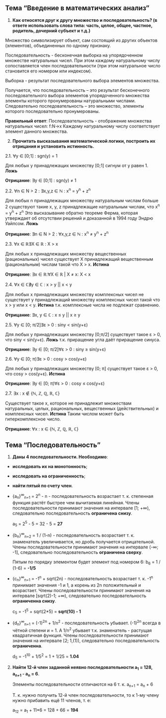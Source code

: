 ## Тема “Введение в математических анализ”

1. **Как относятся друг к другу множество и последовательность? (в ответе использовать слова типа: часть, целое, общее, частное, родитель, дочерний субъект и т.д.)**

 Множество символизирует объект, сам состоящий из других объектов (элементов), объединенных по одному признаку.

Последовательность - бесконечная выборка на упорядоченном множестве натуральных чисел. При этом каждому натуральному числу сопоставляется член последовательности (при этом натуральное число становится его номером или индексом).

Выборка - результат последовательного выбора элементов множества.

Получается, что последовательность – это результат бесконечного последовательного выбора элементов упорядоченного множества элементы которого пронумерованы натуральными числами. Следовательно последовательность – это множество, элементы которого последовательно пронумерованы.

**Правильный ответ**: Последовательность - отображение множества натуральных чисел: f:N→x Каждому натуральному числу соответствует элемент данного множества.



2. **Прочитать высказывания математической логики, построить их отрицания и установить истинность.**

2.1. ∀y ∈ [0;1] : sgn(y) = 1

  Для любых y принадлежащих множеству [0;1] сигнум от y равен 1. **Ложь**

  **Отрицание**: ∃y ∈ [0;1] : sgn(y) ≠ 1

  

2.2. ∀n ∈ N > 2 : ∃x,y,z ∈ ℕ : x<sup>n</sup> = y<sup>n</sup> + z<sup>n</sup>
  
  Для любых n принадлежащих множеству натуральным числам больше 2 существуют такие x, y, z принадлежащие натуральным числам, что x<sup>n</sup> = y<sup>n</sup> + z<sup>n</sup>  Это высказывание обратно теореме Ферма, которая утверждает  об отсутствии решений и доказанной в 1994 году Эндрю Уайлсом. **Ложь**

  **Отрицание**: ∃n ∈ N > 2 : ∀x,y,z ∈ ℕ : x<sup>n</sup> ≠ y<sup>n</sup> + z<sup>n</sup> 

  
  
2.3. ∀x ∈ ℝ∃X ∈ ℝ : X > x
  
  Для любых x принадлежащих множеству вещественных (рациональных) чисел существует X  принадлежащий вещественным (рациональным) числам такой что X > x. **Истина**

  **Отрицание**: ∃x ∈ ℝ:∀X ∈ ℝ | X ≠ x: X < x

  
  
2.4. ∀x ∈ ℂ∄y ∈ ℂ : x > y || x < y

  Для любых x принадлежащих множеству комплексных чисел не существует y принадлежащий множеству комплексных чисел такой что x > y или x < y. **Истина** т.к. комплексные числа не подлежат сравнению.

  **Отрицание**: ∃x, y ∈ ℂ : x ≤ y || x ≥ y

2.5. ∀y ∈ [0; π/2]∃ε > 0 : siny < sin(y+ε)

  Для любых y принадлежащих множеству [0;π/2] существует такое ε > 0, что siny < sin(y+ε). **Ложь** т.к. приращение угла даёт приращение синуса.

  **Отрицание**: ∃y ∈ [0; π/2]∀ε > 0 : siny ≥ sin(y+ε)

  

2.6. ∀y ∈ [0; π)∃ε > 0 : cosy > cos(y+ε)

  Для любых y принадлежащих множеству [0; π] существует такое ε > 0, что cosy > cos(y+ε). **Истина**

  **Отрицание**: ∃y ∈ [0; π)∀ε > 0 : cosy ≤ cos(y+ε)

  

2.7.  ∃x : x ∉ {ℕ, ℤ, ℚ, ℝ, ℂ}

  Существует такое x, которое не принадлежит множествам натуральных, целых, рациональных, вещественных (действительных) и комплексных чисел. **Истина** Таким числом может быть гиперкомплексное число.

  **Отрицание**: ∀x : x ∈ {ℕ, ℤ, ℚ, ℝ, ℂ}

  

## Тема “Последовательность”

1. **Даны 4 последовательности. Необходимо**:

 - **исследовать их на монотонность**; 
 - **исследовать на ограниченность**;
 - **найти пятый по счету член**.


  - {a<sub>n</sub>}<sup>∞</sup><sub>n=1</sub> = 2<sup>n</sup> - n   -  последовательность возрастает т. к. степенная функция растёт быстрее чем вычитаемая линейная. Члены последовательности принимают значения на интервале [1; +∞), следовательно последовательность **ограничена снизу**.
	
	 a<sub>5</sub> = 2<sup>5</sup> - 5 = 32 - 5 = **27**

  - {b<sub>n</sub>}<sup>∞</sup><sub>n=2</sub> = 1 / (1-n)   -  последовательность возрастает т. к. знаменатель увеличивается, но дробь получается отрицательной. Члены последовательности принимают значения на интервале (-∞; -1], следовательно последовательность **ограничена сверху**.

     Пятым по порядку элементом будет элемент под номером 6: b<sub>6</sub> = 1 / (1-6) = **-1/5**

  - {c<sub>n</sub>}<sup>∞</sup><sub>n=1</sub> = -1<sup>n</sup> +  sqrt(2n)  - последовательность возрастает т. к.  -1<sup>n</sup> принимает значения -1 и 1, а корень из 2n положительный и возрастает. Члены последовательности принимают значения на интервале [sqrt(2)-1; +∞), следовательно последовательность **ограниченна снизу**.

     c<sub>5</sub> = -1<sup>5</sup> + sqrt(2*5) = **sqrt(10) - 1**

  - {d<sub>n</sub>}<sup>∞</sup><sub>n=1</sub> = (-1)<sup>2n</sup> + 1/n<sup>2</sup>   - последовательность убывает. (-1)<sup>2n</sup> всегда в чётной степени и = 1. А 1/n<sup>2</sup> убывает т.к. знаменатель - растущая квадратичная функция. Члены последовательности принимают значения на интервале [2; 1,(1)), следовательно последовательность **ограниченна**.

     d<sub>5</sub> = -1<sup>10</sup> + 1/5<sup>2</sup> = 1 + 1/25 = **1.04**
     
     

2. **Найти 12-й член заданной неявно последовательности a<sub>1</sub> = 128, a<sub>n+1</sub> - a<sub>n</sub> = 6**.

   Элементы последовательности отличаются на 6 т. к. a<sub>n+1</sub> = a<sub>n</sub> + 6

   Т. к. нужно получить 12-й член последовательности, то к 1-му члену нужно прибавить ещё 11 членов, т. е:

   a<sub>12</sub> = a<sub>1</sub> + 11*6 = 128 + 66 = **194**

